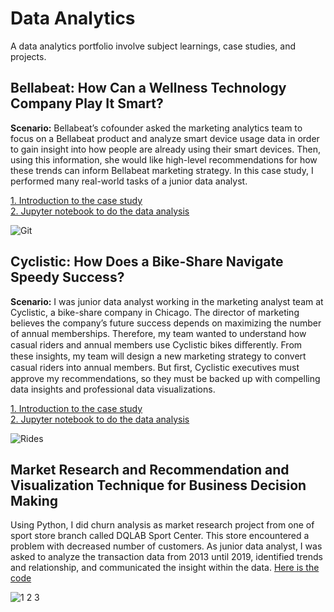 # Data Analytics
A data analytics portfolio involve subject learnings, case studies, and projects.

## Bellabeat: How Can a Wellness Technology Company Play It Smart? 

**Scenario:** Bellabeat’s cofounder asked the marketing analytics team to focus on a Bellabeat product and analyze smart device usage data in order to gain insight into how people are already using their smart devices. Then, using this information, she would like high-level recommendations for how these trends can inform Bellabeat marketing strategy. In this case study, I performed many real-world tasks of a junior data analyst.

[1. Introduction to the case study](https://github.com/jundiya/Portfolio/tree/main/Bellabeat)<br/>
[2. Jupyter notebook to do the data analysis](https://github.com/jundiya/Portfolio/blob/main/Bellabeat/bellabeat-jupyter.ipynb)

![Git](https://user-images.githubusercontent.com/21137726/148678297-f1ae588e-d691-4c13-a910-808a5f8e40d1.png)

## Cyclistic: How Does a Bike-Share Navigate Speedy Success?

**Scenario:** I was junior data analyst working in the marketing analyst team at Cyclistic, a bike-share company in Chicago. The director of marketing believes the company’s future success depends on maximizing the number of annual memberships. Therefore, my team wanted to understand how casual riders and annual members use Cyclistic bikes diﬀerently. From these insights, my team will design a new marketing strategy to convert casual riders into annual members. But ﬁrst, Cyclistic executives must approve my recommendations, so they must be backed up with compelling data insights and professional data visualizations.

[1. Introduction to the case study](https://github.com/jundiya/Portfolio/tree/main/Cyclistic)<br/>
[2. Jupyter notebook to do the data analysis](https://github.com/jundiya/Portfolio/blob/main/Cyclistic/cyclistic.ipynb)

![Rides](https://user-images.githubusercontent.com/21137726/149545463-59acbc6c-7f8b-4bea-9970-ba97959c7769.png)

## Market Research and Recommendation and Visualization Technique for Business Decision Making

Using Python, I did churn analysis as market research project from one of sport store branch called DQLAB Sport Center. This store encountered a problem with decreased number of customers. As junior data analyst, I was asked to analyze the transaction data from 2013 until 2019, identified trends and relationship, and communicated the insight within the data. [Here is the code](https://github.com/jundiya/Portfolio/blob/main/BusinessDecisionResearch/Business_Decision_Research.ipynb)

![1 2 3](https://user-images.githubusercontent.com/21137726/146682167-d01761d0-e6c4-4663-b4e9-8f194f31733c.png)

